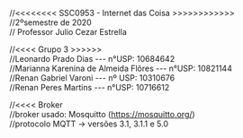 //<<<<<<<< SSC0953 - Internet das Coisa >>>>>>>>>>>> </br> 
//2ºsemestre de 2020 </br> 
// Professor Julio Cezar Estrella </br> 

//<<<< Grupo 3 >>>>>> </br> 
//Leonardo Prado Dias --- n°USP: 10684642 </br> 
//Marianna Karenina de Almeida Flôres --- n°USP: 10821144 </br> 
//Renan Gabriel Varoni --- nº USP: 10310676 </br> 
//Renan Peres Martins --- n°USP: 10716612 </br> 

//<<<< Broker </br> 
//broker usado: Mosquitto (https://mosquitto.org/) </br> 
//protocolo MQTT ->  versões 3.1, 3.1.1 e 5.0 </br> 
